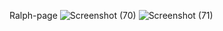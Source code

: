 Ralph-page
![Screenshot (70)](https://user-images.githubusercontent.com/96427941/206999807-afe4d23b-3f25-4dca-97a6-00ea0d572fa0.png)
![Screenshot (71)](https://user-images.githubusercontent.com/96427941/207000107-43de2d3c-8412-4549-8728-2b8bb3c0795b.png)

